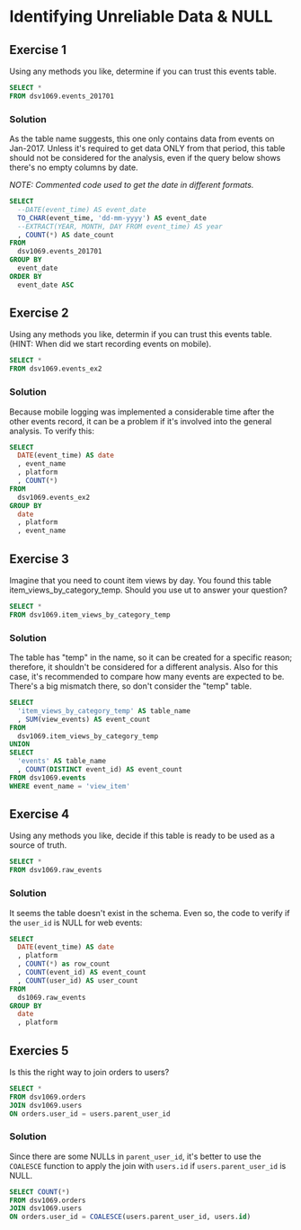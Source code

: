 # Identifying Unreliable Data & NULL

## Exercise 1
Using any methods you like, determine if you can trust this events table.

```SQL
SELECT *
FROM dsv1069.events_201701
```

### Solution
As the table name suggests, this one only contains data from events on Jan-2017. Unless it's required to get data ONLY from that period, this table should not be considered for the analysis, even if the query below shows there's no empty columns by date.

_NOTE: Commented code used to get the date in different formats._

```SQL
SELECT
  --DATE(event_time) AS event_date
  TO_CHAR(event_time, 'dd-mm-yyyy') AS event_date
  --EXTRACT(YEAR, MONTH, DAY FROM event_time) AS year
  , COUNT(*) AS date_count
FROM 
  dsv1069.events_201701
GROUP BY
  event_date
ORDER BY
  event_date ASC
```

## Exercise 2
Using any methods you like, determin if you can trust this events table. (HINT: When did we start recording events on mobile).

```SQL
SELECT *
FROM dsv1069.events_ex2
```

### Solution
Because mobile logging was implemented a considerable time after the other events record, it can be a problem if it's involved into the general analysis. To verify this:

```SQL
SELECT
  DATE(event_time) AS date
  , event_name
  , platform
  , COUNT(*)
FROM
  dsv1069.events_ex2
GROUP BY
  date
  , platform
  , event_name
```

## Exercise 3
Imagine that you need to count item views by day. You found this table item_views_by_category_temp. Should you use ut to answer your question?

```SQL
SELECT *
FROM dsv1069.item_views_by_category_temp
```

### Solution
The table has "temp" in the name, so it can be created for a specific reason; therefore, it shouldn't be considered for a different analysis. Also for this case, it's recommended to compare how many events are expected to be. There's a big mismatch there, so don't consider the "temp" table.

```SQL
SELECT
  'item_views_by_category_temp' AS table_name
  , SUM(view_events) AS event_count
FROM
  dsv1069.item_views_by_category_temp
UNION
SELECT
  'events' AS table_name
  , COUNT(DISTINCT event_id) AS event_count
FROM dsv1069.events
WHERE event_name = 'view_item'
```

## Exercise 4
Using any methods you like, decide if this table is ready to be used as a source of truth.

```SQL
SELECT *
FROM dsv1069.raw_events
```

### Solution
It seems the table doesn't exist in the schema. Even so, the code to verify if the `user_id` is NULL for web events:

```SQL
SELECT
  DATE(event_time) AS date
  , platform
  , COUNT(*) as row_count
  , COUNT(event_id) AS event_count
  , COUNT(user_id) AS user_count
FROM
  ds1069.raw_events
GROUP BY
  date
  , platform
```

## Exercies 5
Is this the right way to join orders to users?

```SQL
SELECT *
FROM dsv1069.orders
JOIN dsv1069.users
ON orders.user_id = users.parent_user_id
```

### Solution
Since there are some NULLs in `parent_user_id`, it's better to use the `COALESCE` function to apply the join with `users.id` if `users.parent_user_id` is NULL.

```SQL
SELECT COUNT(*)
FROM dsv1069.orders
JOIN dsv1069.users
ON orders.user_id = COALESCE(users.parent_user_id, users.id)
```